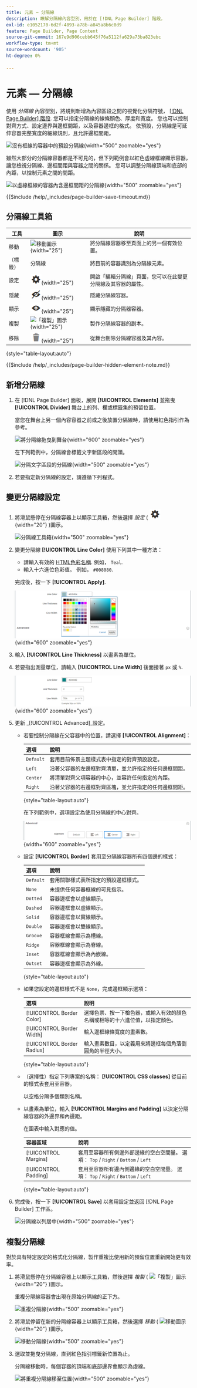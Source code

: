 ```yaml
---
title: 元素 — 分隔線
description: 瞭解分隔線內容型別，用於在 [!DNL Page Builder] 階段。
exl-id: e1052170-6d2f-4893-a78b-a845a8b6c0d9
feature: Page Builder, Page Content
source-git-commit: 167e9d906cebb645f76a5112fa629a73ba823ebc
workflow-type: tm+mt
source-wordcount: '905'
ht-degree: 0%

---
```


# 元素 — 分隔線

使用 _分隔線_ 內容型別，將規則新增為內容區段之間的視覺化分隔符號， [[!DNL Page Builder] 階段](workspace.md#stage). 您可以指定分隔線的線條顏色、厚度和寬度。 您也可以控制對齊方式、設定邊界與邊框間距，以及容器邊框的格式。 依預設，分隔線是可延伸容器完整寬度的細線規則，且允許邊框間距。

![沒有框線的容器中的預設分隔線](./assets/pb-elements-divider-default.png){width="500" zoomable="yes"}

雖然大部分的分隔線容器都是不可見的，但下列範例會以紅色虛線框線顯示容器，讓您檢視分隔線、邊框間距與容器之間的關係。 您可以調整分隔線頂端和底部的內距，以控制元素之間的間距。

![以虛線框線的容器內含邊框間距的分隔線](./assets/pb-elements-divider-default-border-dashed.png){width="500" zoomable="yes"}

{{$include /help/_includes/page-builder-save-timeout.md}}

## 分隔線工具箱

| 工具 | 圖示 | 說明 |
| ---- | --------------------| ------------|
| 移動 | ![移動圖示](./assets/pb-icon-move.png){width="25"} | 將分隔線容器移至頁面上的另一個有效位置。 |
| （標籤） | 分隔線 | 將目前的容器識別為分隔線元素。 |
| 設定 | ![設定圖示](./assets/pb-icon-settings.png){width="25"} | 開啟「編輯分隔線」頁面，您可以在此變更分隔線及其容器的屬性。 |
| 隱藏 | ![隱藏圖示](./assets/pb-icon-hide.png){width="25"} | 隱藏分隔線容器。 |
| 顯示 | ![顯示圖示](./assets/pb-icon-show.png){width="25"} | 顯示隱藏的分隔器容器。 |
| 複製 | ![「複製」圖示](./assets/pb-icon-duplicate.png){width="25"} | 製作分隔線容器的副本。 |
| 移除 | ![移除圖示](./assets/pb-icon-remove.png){width="25"} | 從舞台刪除分隔線容器及其內容。 |

{style="table-layout:auto"}

{{$include /help/_includes/page-builder-hidden-element-note.md}}

## 新增分隔線

1. 在 [!DNL Page Builder] 面板，展開 **[!UICONTROL Elements]** 並拖曳 **[!UICONTROL Divider]** 舞台上的列、欄或標籤集的預留位置。

   當您在舞台上另一個內容容器之前或之後放置分隔線時，請使用紅色指引作為參考。

   ![將分隔線拖曳到舞台](./assets/pb-elements-divider-drag.png){width="600" zoomable="yes"}

   在下列範例中，分隔線會標籤文字新區段的開頭。

   ![分隔文字區段的分隔線](./assets/pb-elements-dividers-multiple-text-row.png){width="500" zoomable="yes"}

1. 若要指定新分隔線的設定，請遵循下列程式。

## 變更分隔線設定

1. 將滑鼠懸停在分隔線容器上以顯示工具箱，然後選擇 _設定_ ( ![設定圖示](./assets/pb-icon-settings.png){width="20"} )圖示。

   ![分隔線工具箱](./assets/pb-elements-divider-toolbox.png){width="500" zoomable="yes"}

1. 變更分隔線 **[!UICONTROL Line Color]** 使用下列其中一種方法：

   - 請輸入有效的 [HTML色彩名稱][1]. 例如， `Teal`.
   - 輸入十六進位色彩值。 例如， `#008080`.

   完成後，按一下 **[!UICONTROL Apply]**.

   ![設定線條顏色](./assets/pb-elements-divider-settings-line-color.png){width="600" zoomable="yes"}

1. 輸入 **[!UICONTROL Line Thickness]** 以畫素為單位。

1. 若要指出測量單位，請輸入 **[!UICONTROL Line Width]** 後面接著 `px` 或 `%`.

   ![設定線條顏色、厚度和寬度](./assets/pb-elements-divider-settings-line-color-thickness-width.png){width="600" zoomable="yes"}

1. 更新 _[!UICONTROL Advanced]_設定。

   - 若要控制分隔線在父容器中的位置，請選擇 **[!UICONTROL Alignment]**：

     | 選項 | 說明 |
     | ------ | ----------- |
     | `Default` | 套用目前佈景主題樣式表中指定的對齊預設設定。 |
     | `Left` | 沿著父容器的左邊框對齊清單，並允許指定的任何邊框間距。 |
     | `Center` | 將清單對齊父項容器的中心，並容許任何指定的內距。 |
     | `Right` | 沿著父容器的右邊框對齊區塊，並允許指定的任何邊框間距。 |

     {style="table-layout:auto"}

     在下列範例中，選項設定為使用分隔線的中心對齊。

     ![具有中心對齊的分隔線](./assets/pb-elements-divider-settings-advanced-alignment-center.png){width="600" zoomable="yes"}

   - 設定 **[!UICONTROL Border]** 套用至分隔線容器所有四個邊的樣式：

     | 選項 | 說明 |
     | ------ | ----------- |
     | `Default` | 套用關聯樣式表所指定的預設邊框樣式。 |
     | `None` | 未提供任何容器框線的可見指示。 |
     | `Dotted` | 容器邊框會以虛線顯示。 |
     | `Dashed` | 容器邊框會以虛線顯示。 |
     | `Solid` | 容器邊框會以實線顯示。 |
     | `Double` | 容器邊框會以雙線顯示。 |
     | `Groove` | 容器框線會顯示為槽線。 |
     | `Ridge` | 容器框線會顯示為脊線。 |
     | `Inset` | 容器框線會顯示為內嵌線。 |
     | `Outset` | 容器邊框會顯示為外線。 |

     {style="table-layout:auto"}

   - 如果您設定的邊框樣式不是 `None`，完成邊框顯示選項：

     | 選項 | 說明 |
     | ------ |------------ |
     | [!UICONTROL Border Color] | 選擇色票、按一下檢色器，或輸入有效的顏色名稱或相等的十六進位值，以指定顏色。 |
     | [!UICONTROL Border Width] | 輸入邊框線條寬度的畫素數。 |
     | [!UICONTROL Border Radius] | 輸入畫素數目，以定義用來將邊框每個角落倒圓角的半徑大小。 |

     {style="table-layout:auto"}

   - （選擇性）指定下列專案的名稱： **[!UICONTROL CSS classes]** 從目前的樣式表套用至容器。

     以空格分隔多個類別名稱。

   - 以畫素為單位，輸入 **[!UICONTROL Margins and Padding]** 以決定分隔線容器的外邊界和內邊距。

     在圖表中輸入對應的值。

     | 容器區域 | 說明 |
     | -------------- | ----------- |
     | [!UICONTROL Margins] | 套用至容器所有側邊外部邊緣的空白空間量。 選項： `Top` / `Right` / `Bottom` / `Left` |
     | [!UICONTROL Padding] | 套用至容器所有邊內側邊緣的空白空間量。 選項： `Top` / `Right` / `Bottom` / `Left` |

     {style="table-layout:auto"}

1. 完成後，按一下 **[!UICONTROL Save]** 以套用設定並返回 [!DNL Page Builder] 工作區。

   ![分隔線以列居中](./assets/pb-elements-divider-settings-2px-centered.png){width="500" zoomable="yes"}

## 複製分隔線

對於具有特定設定的格式化分隔線，製作重複比使用新的預留位置重新開始更有效率。

1. 將滑鼠懸停在分隔線容器上以顯示工具箱，然後選擇 _複製_ ( ![「複製」圖示](./assets/pb-icon-duplicate.png){width="20"} )圖示。

   重複分隔線容器會出現在原始分隔線的正下方。

   ![重複分隔線](./assets/pb-elements-divider-duplicate.png){width="500" zoomable="yes"}

1. 將滑鼠停留在新的分隔線容器上以顯示工具箱，然後選擇 _移動_ ( ![移動圖示](./assets/pb-icon-move.png){width="20"} )圖示。

   ![移動分隔線](./assets/pb-elements-divider-move.png){width="500" zoomable="yes"}

1. 選取並拖曳分隔線，直到紅色指引標籤新位置為止。

   分隔線移動時，每個容器的頂端和底部邊界會顯示為虛線。

   ![將重複分隔線移至位置](./assets/pb-elements-divider-move-guideline.png){width="500" zoomable="yes"}

[1]: https://en.wikipedia.org/wiki/Web_colors
